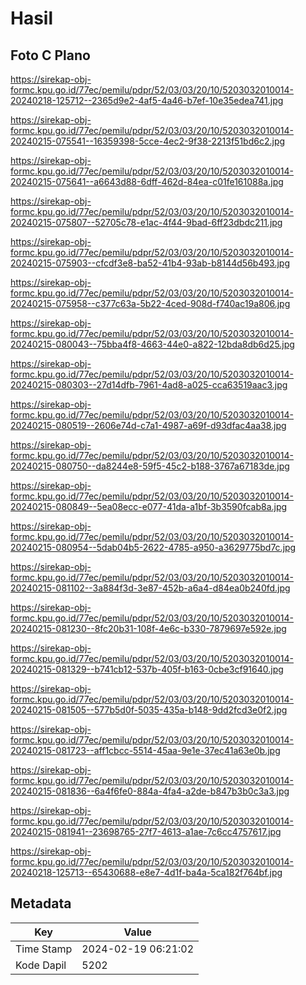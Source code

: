 # Hasil

## Foto C Plano

https://sirekap-obj-formc.kpu.go.id/77ec/pemilu/pdpr/52/03/03/20/10/5203032010014-20240218-125712--2365d9e2-4af5-4a46-b7ef-10e35edea741.jpg

https://sirekap-obj-formc.kpu.go.id/77ec/pemilu/pdpr/52/03/03/20/10/5203032010014-20240215-075541--16359398-5cce-4ec2-9f38-2213f51bd6c2.jpg

https://sirekap-obj-formc.kpu.go.id/77ec/pemilu/pdpr/52/03/03/20/10/5203032010014-20240215-075641--a6643d88-6dff-462d-84ea-c01fe161088a.jpg

https://sirekap-obj-formc.kpu.go.id/77ec/pemilu/pdpr/52/03/03/20/10/5203032010014-20240215-075807--52705c78-e1ac-4f44-9bad-6ff23dbdc211.jpg

https://sirekap-obj-formc.kpu.go.id/77ec/pemilu/pdpr/52/03/03/20/10/5203032010014-20240215-075903--cfcdf3e8-ba52-41b4-93ab-b8144d56b493.jpg

https://sirekap-obj-formc.kpu.go.id/77ec/pemilu/pdpr/52/03/03/20/10/5203032010014-20240215-075958--c377c63a-5b22-4ced-908d-f740ac19a806.jpg

https://sirekap-obj-formc.kpu.go.id/77ec/pemilu/pdpr/52/03/03/20/10/5203032010014-20240215-080043--75bba4f8-4663-44e0-a822-12bda8db6d25.jpg

https://sirekap-obj-formc.kpu.go.id/77ec/pemilu/pdpr/52/03/03/20/10/5203032010014-20240215-080303--27d14dfb-7961-4ad8-a025-cca63519aac3.jpg

https://sirekap-obj-formc.kpu.go.id/77ec/pemilu/pdpr/52/03/03/20/10/5203032010014-20240215-080519--2606e74d-c7a1-4987-a69f-d93dfac4aa38.jpg

https://sirekap-obj-formc.kpu.go.id/77ec/pemilu/pdpr/52/03/03/20/10/5203032010014-20240215-080750--da8244e8-59f5-45c2-b188-3767a67183de.jpg

https://sirekap-obj-formc.kpu.go.id/77ec/pemilu/pdpr/52/03/03/20/10/5203032010014-20240215-080849--5ea08ecc-e077-41da-a1bf-3b3590fcab8a.jpg

https://sirekap-obj-formc.kpu.go.id/77ec/pemilu/pdpr/52/03/03/20/10/5203032010014-20240215-080954--5dab04b5-2622-4785-a950-a3629775bd7c.jpg

https://sirekap-obj-formc.kpu.go.id/77ec/pemilu/pdpr/52/03/03/20/10/5203032010014-20240215-081102--3a884f3d-3e87-452b-a6a4-d84ea0b240fd.jpg

https://sirekap-obj-formc.kpu.go.id/77ec/pemilu/pdpr/52/03/03/20/10/5203032010014-20240215-081230--8fc20b31-108f-4e6c-b330-7879697e592e.jpg

https://sirekap-obj-formc.kpu.go.id/77ec/pemilu/pdpr/52/03/03/20/10/5203032010014-20240215-081329--b741cb12-537b-405f-b163-0cbe3cf91640.jpg

https://sirekap-obj-formc.kpu.go.id/77ec/pemilu/pdpr/52/03/03/20/10/5203032010014-20240215-081505--577b5d0f-5035-435a-b148-9dd2fcd3e0f2.jpg

https://sirekap-obj-formc.kpu.go.id/77ec/pemilu/pdpr/52/03/03/20/10/5203032010014-20240215-081723--aff1cbcc-5514-45aa-9e1e-37ec41a63e0b.jpg

https://sirekap-obj-formc.kpu.go.id/77ec/pemilu/pdpr/52/03/03/20/10/5203032010014-20240215-081836--6a4f6fe0-884a-4fa4-a2de-b847b3b0c3a3.jpg

https://sirekap-obj-formc.kpu.go.id/77ec/pemilu/pdpr/52/03/03/20/10/5203032010014-20240215-081941--23698765-27f7-4613-a1ae-7c6cc4757617.jpg

https://sirekap-obj-formc.kpu.go.id/77ec/pemilu/pdpr/52/03/03/20/10/5203032010014-20240218-125713--65430688-e8e7-4d1f-ba4a-5ca182f764bf.jpg


## Metadata

| Key        | Value               |
| ---------- | ------------------- |
| Time Stamp | 2024-02-19 06:21:02 |
| Kode Dapil | 5202                |



